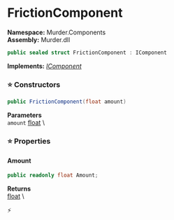# FrictionComponent

**Namespace:** Murder.Components \
**Assembly:** Murder.dll

```csharp
public sealed struct FrictionComponent : IComponent
```

**Implements:** _[IComponent](/Bang/Components/IComponent.html)_

### ⭐ Constructors
```csharp
public FrictionComponent(float amount)
```

**Parameters** \
`amount` [float](https://learn.microsoft.com/en-us/dotnet/api/System.Single?view=net-7.0) \

### ⭐ Properties
#### Amount
```csharp
public readonly float Amount;
```

**Returns** \
[float](https://learn.microsoft.com/en-us/dotnet/api/System.Single?view=net-7.0) \


⚡